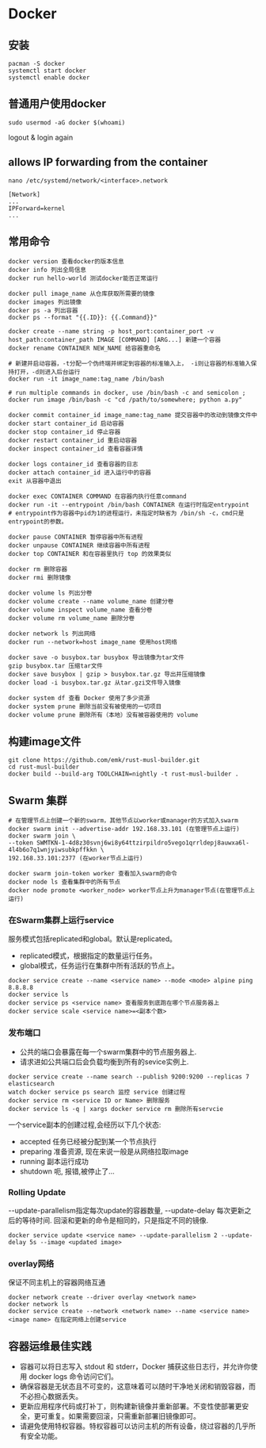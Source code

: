 # Docker

## 安装
```
pacman -S docker
systemctl start docker
systemctl enable docker
```

## 普通用户使用docker
```
sudo usermod -aG docker $(whoami)
```
logout & login again

## allows IP forwarding from the container
```
nano /etc/systemd/network/<interface>.network
```
```
[Network]
...
IPForward=kernel
...
```

## 常用命令
```
docker version 查看docker的版本信息
docker info 列出全局信息
docker run hello-world 测试docker能否正常运行

docker pull image_name 从仓库获取所需要的镜像
docker images 列出镜像
docker ps -a 列出容器
docker ps --format "{{.ID}}: {{.Command}}"

docker create --name string -p host_port:container_port -v host_path:container_path IMAGE [COMMAND] [ARG...] 新建一个容器
docker rename CONTAINER NEW_NAME 给容器重命名

# 新建并启动容器，-t分配一个伪终端并绑定到容器的标准输入上， -i则让容器的标准输入保持打开，-d则进入后台运行
docker run -it image_name:tag_name /bin/bash

# run multiple commands in docker, use /bin/bash -c and semicolon ;
docker run image /bin/bash -c "cd /path/to/somewhere; python a.py"

docker commit container_id image_name:tag_name 提交容器中的改动到镜像文件中
docker start container_id 启动容器
docker stop container_id 停止容器
docker restart container_id 重启动容器
docker inspect container_id 查看容器详情

docker logs container_id 查看容器的日志
docker attach container_id 进入运行中的容器
exit 从容器中退出

docker exec CONTAINER COMMAND 在容器内执行任意command
docker run -it --entrypoint /bin/bash CONTAINER 在运行时指定entrypoint
# entrypoint作为容器中pid为1的进程运行，未指定时缺省为 /bin/sh -c，cmd只是entrypoint的参数。

docker pause CONTAINER 暂停容器中所有进程
docker unpause CONTAINER 继续容器中所有进程
docker top CONTAINER 和在容器里执行 top 的效果类似

docker rm 删除容器
docker rmi 删除镜像

docker volume ls 列出分卷
docker volume create --name volume_name 创建分卷
docker volume inspect volume_name 查看分卷
docker volume rm volume_name 删除分卷

docker network ls 列出网络
docker run --network=host image_name 使用host网络

docker save -o busybox.tar busybox 导出镜像为tar文件
gzip busybox.tar 压缩tar文件
docker save busybox | gzip > busybox.tar.gz 导出并压缩镜像
docker load -i busybox.tar.gz 从tar.gzi文件导入镜像

docker system df 查看 Docker 使用了多少资源
docker system prune 删除当前没有被使用的一切项目
docker volume prune 删除所有（本地）没有被容器使用的 volume
```

## 构建image文件
```
git clone https://github.com/emk/rust-musl-builder.git
cd rust-musl-builder
docker build --build-arg TOOLCHAIN=nightly -t rust-musl-builder .
```

## Swarm 集群
```
# 在管理节点上创建一个新的swarm，其他节点以worker或manager的方式加入swarm
docker swarm init --advertise-addr 192.168.33.101 (在管理节点上运行)
docker swarm join \
--token SWMTKN-1-4d8z30svnj6wi8y64ttzirpildro5vego1qrrldepj8auwxa6l-4l4b6o7q1wnjyiwsubkpffkkn \
192.168.33.101:2377 (在worker节点上运行)

docker swarm join-token worker 查看加入swarm的命令
docker node ls 查看集群中的所有节点
docker node promote <worker_node> worker节点上升为manager节点(在管理节点上运行)
```

### 在Swarm集群上运行service
服务模式包括replicated和global。默认是replicated。
- replicated模式，根据指定的数量运行任务。
- global模式，任务运行在集群中所有活跃的节点上。
```
docker service create --name <service name> --mode <mode> alpine ping 8.8.8.8
docker service ls
docker service ps <service name> 查看服务到底跑在哪个节点服务器上
docker service scale <service name>=<副本个数>
```

### 发布端口
- 公共的端口会暴露在每一个swarm集群中的节点服务器上.
- 请求进如公共端口后会负载均衡到所有的sevice实例上.
```
docker service create --name search --publish 9200:9200 --replicas 7 elasticsearch
watch docker service ps search 监控 service 创建过程
docker service rm <service ID or Name> 删除服务
docker service ls -q | xargs docker service rm 删除所有servcie
```
一个service副本的创建过程,会经历以下几个状态:
* accepted 任务已经被分配到某一个节点执行
* preparing 准备资源, 现在来说一般是从网络拉取image
* running 副本运行成功
* shutdown 呃, 报错,被停止了…

### Rolling Update
--update-parallelism指定每次update的容器数量, --update-delay 每次更新之后的等待时间.
回滚和更新的命令是相同的，只是指定不同的镜像.
```
docker service update <service name> --update-parallelism 2 --update-delay 5s --image <updated image>
```

### overlay网络
保证不同主机上的容器网络互通
```
docker network create --driver overlay <network name>
docker network ls
docker service create --network <network name> --name <service name> <image name> 在指定网络上创建service
```

## 容器运维最佳实践

- 容器可以将日志写入 stdout 和 stderr，Docker 捕获这些日志行，并允许你使用 docker logs 命令访问它们。
- 确保容器是无状态且不可变的，这意味着可以随时干净地关闭和销毁容器，而不必担心数据丢失。
- 更新应用程序代码或打补丁，则构建新镜像并重新部署。不变性使部署更安全，更可重复。如果需要回滚，只需重新部署旧镜像即可。
- 请避免使用特权容器。特权容器可以访问主机的所有设备，绕过容器的几乎所有安全功能。
